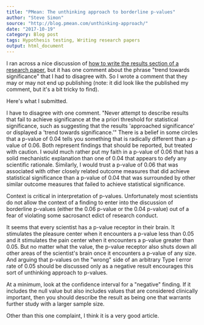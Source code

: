 ```yaml
---
title: "PMean: The unthinking approach to borderline p-values"
author: "Steve Simon"
source: "http://blog.pmean.com/unthinking-approach/"
date: "2017-10-19"
category: Blog post
tags: Hypothesis testing, Writing research papers
output: html_document
---
```


I ran across a nice discussion of [how to write the results section of a
research
paper](https://jphmpdirect.com/2017/08/11/writing-discussion-section-manuscript-journal-public-health-management-practice/),
but it has one comment about the phrase "trend towards significance"
that I had to disagree with. So I wrote a comment that they may or may
not end up publishing (note: it did look like the published my comment,
but it's a bit tricky to find).

Here's what I submitted.

<!---More--->

I have to disagree with one comment. "Never attempt to describe results
that fail to achieve significance at the a priori threshold for
statistical significance, such as suggesting that the results
'approached significance' or displayed a 'trend towards significance.'"
There is a belief in some circles that a p-value of 0.04 tells you
something that is radically different than a p-value of 0.06. Both
represent findings that should be reported, but treated with caution. I
would much rather put my faith in a p-value of 0.06 that has a solid
mechanistic explanation than one of 0.04 that appears to defy any
scientific rationale. Similarly, I would trust a p-value of 0.06 that
was associated with other closely related outcome measures that did
achieve statistical significance than a p-value of 0.04 that was
surrounded by other similar outcome measures that failed to achieve
statistical significance.

Context is critical in interpretation of p-values. Unfortunately most
scientists do not allow the context of a finding to enter into the
discussion of borderline p-values (either the 0.06 p-value or the 0.04
p-value) out of a fear of violating some sacrosanct edict of research
conduct.

It seems that every scientist has a p-value receptor in their brain. It
stimulates the pleasure center when it encounters a p-value less than
0.05 and it stimulates the pain center when it encounters a p-value
greater than 0.05. But no matter what the value, the p-value receptor
also shuts down all other areas of the scientist's brain once it
encounters a p-value of any size. And arguing that p-values on the
"wrong" side of an arbitrary Type I error rate of 0.05 should be
discussed only as a negative result encourages this sort of unthinking
approach to p-values.

At a minimum, look at the confidence interval for a "negative" finding.
If it includes the null value but also includes values that are
considered clinically important, then you should describe the result as
being one that warrants further study with a larger sample size.

Other than this one complaint, I think it is a very good article.


